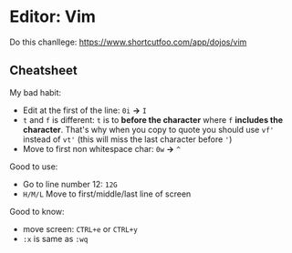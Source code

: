 # Editor: Vim

Do this chanllege: https://www.shortcutfoo.com/app/dojos/vim

## Cheatsheet

My bad habit:
- Edit at the first of the line: `0i` **->** `I`
- `t` and `f` is different: `t` is to **before the character** where `f` **includes the character**. That's why when you copy to quote you should use `vf'` instead of `vt'` (this will miss the last character before `'`)
- Move to first non whitespace char: `0w` **->** `^`

Good to use:
- Go to line number 12: `12G`
- `H/M/L` Move to first/middle/last line of screen


Good to know:
- move screen: `CTRL+e` or `CTRL+y`
- `:x` is same as `:wq`
